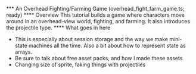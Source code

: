 *** An Overhead Fighting/Farming Game (overhead_fight_farm_game.ts; ready)
**** Overview
This tutorial builds a game where characters move around in an overhead-view
world, fighting, and farming.  It also introduces the projectile type.
**** What goes in here
- This is especially about session storage and the way we make mini-state
  machines all the time.  Also a bit about how to represent state as arrays.
- Be sure to talk about free asset packs, and how I made these assets
- Changing size of sprite, faking things with projectiles

